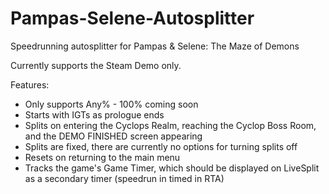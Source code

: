 # Pampas-Selene-Autosplitter
Speedrunning autosplitter for Pampas &amp; Selene: The Maze of Demons

Currently supports the Steam Demo only.

Features:
* Only supports Any% - 100% coming soon
* Starts with IGTs as prologue ends
* Splits on entering the Cyclops Realm, reaching the Cyclop Boss Room, and the DEMO FINISHED screen appearing
* Splits are fixed, there are currently no options for turning splits off
* Resets on returning to the main menu
* Tracks the game's Game Timer, which should be displayed on LiveSplit as a secondary timer (speedrun in timed in RTA)
